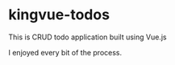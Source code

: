 # kingvue-todos

This is CRUD todo application built using Vue.js

I enjoyed every bit of the process.

